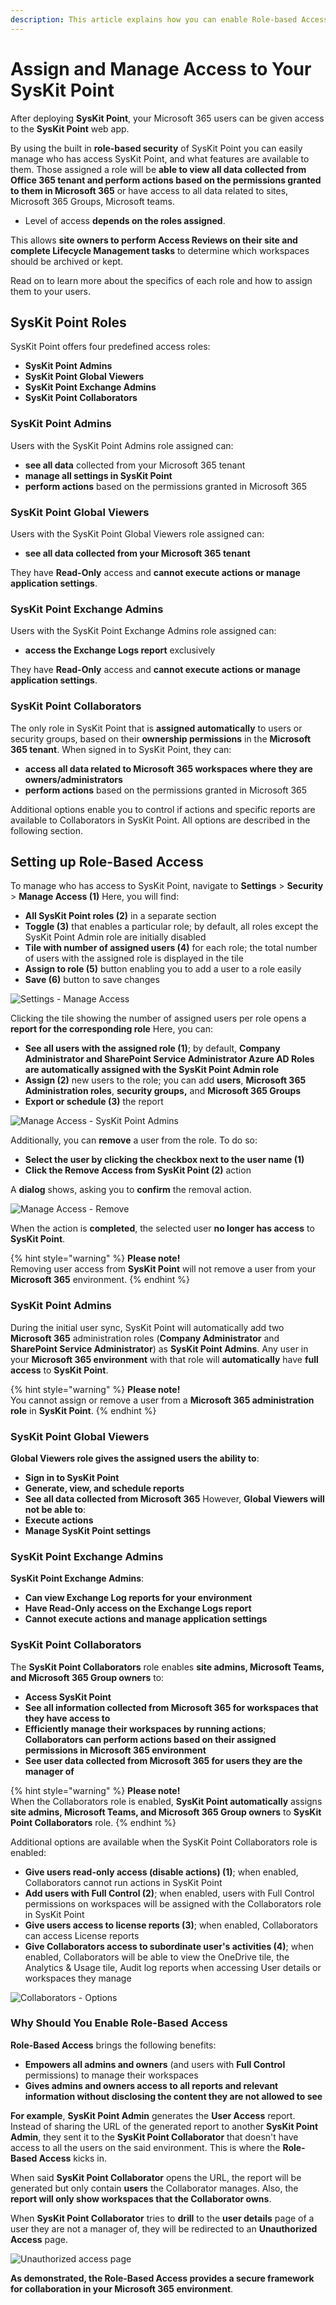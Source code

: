 ```yaml
---
description: This article explains how you can enable Role-based Access in SysKit Point.
---
```


# Assign and Manage Access to Your SysKit Point

After deploying **SysKit Point**, your Microsoft 365 users can be given access to the **SysKit Point** web app.

By using the built in **role-based security** of SysKit Point you can easily manage who has access SysKit Point, and what features are available to them. Those assigned a role will be **able to view all data collected from Office 365 tenant and perform actions based on the permissions granted to them in Microsoft 365** or have access to all data related to sites, Microsoft 365 Groups, Microsoft teams.
 * Level of access **depends on the roles assigned**.

This allows **site owners to perform Access Reviews on their site and complete Lifecycle Management tasks** to determine which workspaces should be archived or kept. 

Read on to learn more about the specifics of each role and how to assign them to your users. 

## SysKit Point Roles

SysKit Point offers four predefined access roles:

* **SysKit Point Admins**
* **SysKit Point Global Viewers**
* **SysKit Point Exchange Admins**
* **SysKit Point Collaborators**

### SysKit Point Admins

Users with the SysKit Point Admins role assigned can:

* **see all data** collected from your Microsoft 365 tenant
* **manage all settings in SysKit Point** 
* **perform actions** based on the permissions granted in Microsoft 365

### SysKit Point Global Viewers

Users with the SysKit Point Global Viewers role assigned can:

* **see all data collected from your Microsoft 365 tenant**

They have **Read-Only** access and **cannot execute actions or manage application settings**.

### SysKit Point Exchange Admins

Users with the SysKit Point Exchange Admins role assigned can:

* **access the Exchange Logs report** exclusively

They have **Read-Only** access and **cannot execute actions or manage application settings**.

### SysKit Point Collaborators

The only role in SysKit Point that is **assigned automatically** to users or security groups, based on their **ownership permissions** in the **Microsoft 365 tenant**. When signed in to SysKit Point, they can:

* **access all data related to Microsoft 365 workspaces where they are owners/administrators**
* **perform actions** based on the permissions granted in Microsoft 365

Additional options enable you to control if actions and specific reports are available to Collaborators in SysKit Point. All options are described in the following section.

## Setting up Role-Based Access

To manage who has access to SysKit Point, navigate to **Settings** > **Security** > **Manage Access (1)**
Here, you will find:
* **All SysKit Point roles (2)** in a separate section
* **Toggle (3)** that enables a particular role; by default, all roles except the SysKit Point Admin role are initially disabled 
* **Tile with number of assigned users (4)** for each role; the total number of users with the assigned role is displayed in the tile
* **Assign to role (5)** button enabling you to add a user to a role easily
* **Save (6)** button to save changes

![Settings - Manage Access](../.gitbook/assets/enable-role-based-access_manage-access.png)

Clicking the tile showing the number of assigned users per role opens a **report for the corresponding role**
Here, you can:
* **See all users with the assigned role (1)**; by default, **Company Administrator and SharePoint Service Administrator Azure AD Roles are automatically assigned with the SysKit Point Admin role**
* **Assign (2)** new users to the role; you can add **users**, **Microsoft 365 Administration roles**, **security groups,** and **Microsoft 365 Groups**
* **Export or schedule (3)** the report

![Manage Access - SysKit Point Admins](../.gitbook/assets/enable-role-based-access_admins.png)

Additionally, you can **remove** a user from the role. To do so:
* **Select the user by clicking the checkbox next to the user name \(1\)**
* **Click the Remove Access from SysKit Point \(2\)** action

A **dialog** shows, asking you to **confirm** the removal action.

![Manage Access - Remove](../.gitbook/assets/enable-role-based-access_remove.png)

When the action is **completed**, the selected user **no longer has access** to **SysKit Point**.

{% hint style="warning" %}
**Please note!**  
Removing user access from **SysKit Point** will not remove a user from your **Microsoft 365** environment.
{% endhint %}

### SysKit Point Admins

During the initial user sync, SysKit Point will automatically add two **Microsoft 365** administration roles \(**Company Administrator** and **SharePoint Service Administrator**\) as **SysKit Point Admins**. Any user in your **Microsoft 365 environment** with that role will **automatically** have **full access** to **SysKit Point**.

{% hint style="warning" %}
**Please note!**  
You cannot assign or remove a user from a **Microsoft 365 administration role** in **SysKit Point**.
{% endhint %}

### SysKit Point Global Viewers

**Global Viewers role gives the assigned users the ability to**:
* **Sign in to SysKit Point**
* **Generate, view, and schedule reports**
* **See all data collected from Microsoft 365**
However, **Global Viewers will not be able to**:
* **Execute actions**
* **Manage SysKit Point settings**

### SysKit Point Exchange Admins

**SysKit Point Exchange Admins**:
* **Can view Exchange Log reports for your environment**
* **Have Read-Only access on the Exchange Logs report**
* **Cannot execute actions and manage application settings**

### SysKit Point Collaborators

The **SysKit Point Collaborators** role enables **site admins, Microsoft Teams, and Microsoft 365 Group owners** to:
* **Access SysKit Point**
* **See all information collected from Microsoft 365 for workspaces that they have access to**
* **Efficiently manage their workspaces by running actions**; **Collaborators can perform actions based on their assigned permissions in Microsoft 365 environment**
* **See user data collected from Microsoft 365 for users they are the manager of**

{% hint style="warning" %}
**Please note!**  
When the Collaborators role is enabled, **SysKit Point automatically** assigns **site admins, Microsoft Teams, and Microsoft 365 Group owners** to **SysKit Point Collaborators** role.
{% endhint %}

Additional options are available when the SysKit Point Collaborators role is enabled:
* **Give users read-only access (disable actions) (1)**; when enabled, Collaborators cannot run actions in SysKit Point
* **Add users with Full Control (2)**; when enabled, users with Full Control permissions on workspaces will be assigned with the Collaborators role in SysKit Point
* **Give users access to license reports (3)**; when enabled, Collaborators can access License reports
* **Give Collaborators access to subordinate user's activities (4)**; when enabled, Collaborators will be able to view the OneDrive tile, the Analytics & Usage tile, Audit log reports when accessing User details or workspaces they manage

![Collaborators - Options](../.gitbook/assets/enable-role-based-access_collaborator-options.png)

### Why Should You Enable Role-Based Access

**Role-Based Access** brings the following benefits:
* **Empowers all admins and owners** \(and users with **Full Control** permissions\) to manage their workspaces
* **Gives admins and owners access to all reports and relevant information without disclosing the content they are not allowed to see**


**For example**, **SysKit Point Admin** generates the **User Access** report. Instead of sharing the URL of the generated report to another **SysKit Point Admin**, they sent it to the **SysKit Point Collaborator** that doesn't have access to all the users on the said environment. This is where the **Role-Based Access** kicks in.

When said **SysKit Point Collaborator** opens the URL, the report will be generated but only contain **users** the Collaborator manages. Also, the **report will only show workspaces that the Collaborator owns**.

When **SysKit Point Collaborator** tries to **drill** to the **user details** page of a user they are not a manager of, they will be redirected to an **Unauthorized Access** page.

![Unauthorized access page](../.gitbook/assets/enable-role-based-access_unauthorized-access-screen.png)

**As demonstrated, the Role-Based Access provides a secure framework for collaboration in your Microsoft 365 environment**.